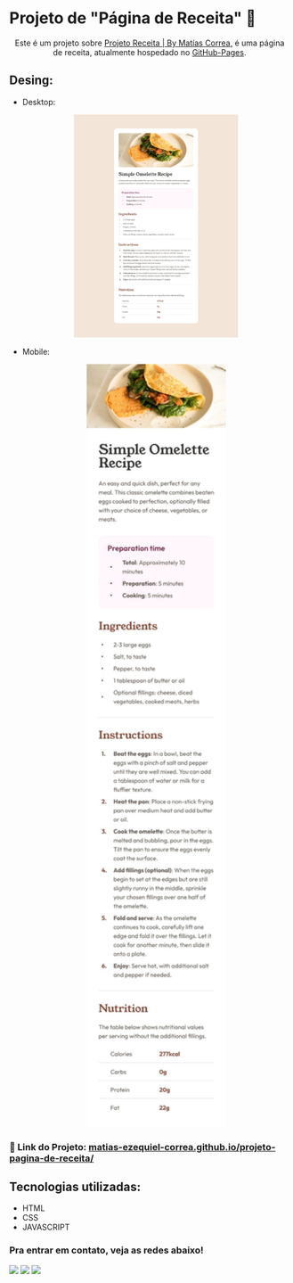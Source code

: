 # Projeto de "Página de Receita" 🥘

<p align="center">
  Este é um projeto sobre <a href="https://matias-ezequiel-correa.github.io/projeto-pagina-de-receita/" target="_blank">Projeto Receita | By Matías Correa,</a> é uma página de receita, atualmente hospedado no <a href="https://github.com/matias-ezequiel-correa">GitHub-Pages</a>.
</p>

## Desing: 
* Desktop:
[<p align="center"><img height="400em" src="./src/design/desktop-design.jpg" alt="Projeto Receita  - Versão Desktop">](https://matias-ezequiel-correa.github.io/projeto-pagina-de-receita/)<p>

* Mobile:
[<p align="center"><img width=250 src="./src/design/mobile-design.jpg" alt="Projeto Receita  - Versão Mobile">](https://matias-ezequiel-correa.github.io/projeto-pagina-de-receita/)<p>

### 🔗 Link do Projeto: <a href="https://matias-ezequiel-correa.github.io/projeto-pagina-de-receita/" target="_blank">matias-ezequiel-correa.github.io/projeto-pagina-de-receita/</a>

## Tecnologias utilizadas:

 * HTML
 * CSS
 * JAVASCRIPT

 ### Pra entrar em contato, veja as redes abaixo!
 
<div> 
  <a href="https://instagram.com/maticorrea10" target="_blank"><img src="https://img.shields.io/badge/-Instagram-%23E4405F?style=for-the-badge&logo=instagram&logoColor=white" target="_blank"></a>
  <a href = "https://matiasecorrea19@gmail.com"><img src="https://img.shields.io/badge/-Gmail-%23333?style=for-the-badge&logo=gmail&logoColor=white" target="_blank"></a>
  <a href="https://www.linkedin.com/in/matías-ezequiel-correa" target="_blank"><img src="https://img.shields.io/badge/-LinkedIn-%230077B5?style=for-the-badge&logo=linkedin&logoColor=white" target="_blank"></a> 
</div>

